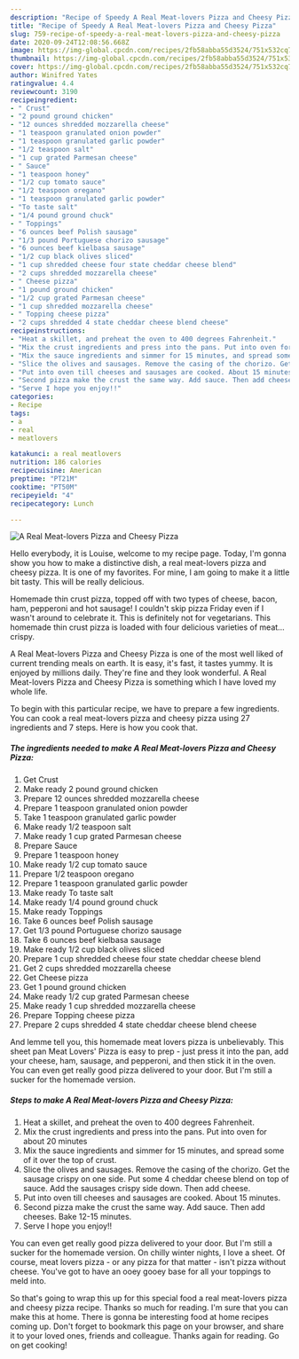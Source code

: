 ```yaml
---
description: "Recipe of Speedy A Real Meat-lovers Pizza and Cheesy Pizza"
title: "Recipe of Speedy A Real Meat-lovers Pizza and Cheesy Pizza"
slug: 759-recipe-of-speedy-a-real-meat-lovers-pizza-and-cheesy-pizza
date: 2020-09-24T12:08:56.668Z
image: https://img-global.cpcdn.com/recipes/2fb58abba55d3524/751x532cq70/a-real-meat-lovers-pizza-and-cheesy-pizza-recipe-main-photo.jpg
thumbnail: https://img-global.cpcdn.com/recipes/2fb58abba55d3524/751x532cq70/a-real-meat-lovers-pizza-and-cheesy-pizza-recipe-main-photo.jpg
cover: https://img-global.cpcdn.com/recipes/2fb58abba55d3524/751x532cq70/a-real-meat-lovers-pizza-and-cheesy-pizza-recipe-main-photo.jpg
author: Winifred Yates
ratingvalue: 4.4
reviewcount: 3190
recipeingredient:
- " Crust"
- "2 pound ground chicken"
- "12 ounces shredded mozzarella cheese"
- "1 teaspoon granulated onion powder"
- "1 teaspoon granulated garlic powder"
- "1/2 teaspoon salt"
- "1 cup grated Parmesan cheese"
- " Sauce"
- "1 teaspoon honey"
- "1/2 cup tomato sauce"
- "1/2 teaspoon oregano"
- "1 teaspoon granulated garlic powder"
- "To taste salt"
- "1/4 pound ground chuck"
- " Toppings"
- "6 ounces beef Polish sausage"
- "1/3 pound Portuguese chorizo sausage"
- "6 ounces beef kielbasa sausage"
- "1/2 cup black olives sliced"
- "1 cup shredded cheese four state cheddar cheese blend"
- "2 cups shredded mozzarella cheese"
- " Cheese pizza"
- "1 pound ground chicken"
- "1/2 cup grated Parmesan cheese"
- "1 cup shredded mozzarella cheese"
- " Topping cheese pizza"
- "2 cups shredded 4 state cheddar cheese blend cheese"
recipeinstructions:
- "Heat a skillet, and preheat the oven to 400 degrees Fahrenheit."
- "Mix the crust ingredients and press into the pans. Put into oven for about 20 minutes"
- "Mix the sauce ingredients and simmer for 15 minutes, and spread some of it over the top of crust."
- "Slice the olives and sausages. Remove the casing of the chorizo. Get the sausage crispy on one side. Put some 4 cheddar cheese blend on top of sauce. Add the sausages crispy side down. Then add cheese."
- "Put into oven till cheeses and sausages are cooked. About 15 minutes."
- "Second pizza make the crust the same way. Add sauce. Then add cheeses. Bake 12-15 minutes."
- "Serve I hope you enjoy!!"
categories:
- Recipe
tags:
- a
- real
- meatlovers

katakunci: a real meatlovers 
nutrition: 186 calories
recipecuisine: American
preptime: "PT21M"
cooktime: "PT50M"
recipeyield: "4"
recipecategory: Lunch

---
```



![A Real Meat-lovers Pizza and Cheesy Pizza](https://img-global.cpcdn.com/recipes/2fb58abba55d3524/751x532cq70/a-real-meat-lovers-pizza-and-cheesy-pizza-recipe-main-photo.jpg)

Hello everybody, it is Louise, welcome to my recipe page. Today, I'm gonna show you how to make a distinctive dish, a real meat-lovers pizza and cheesy pizza. It is one of my favorites. For mine, I am going to make it a little bit tasty. This will be really delicious.

Homemade thin crust pizza, topped off with two types of cheese, bacon, ham, pepperoni and hot sausage! I couldn&#39;t skip pizza Friday even if I wasn&#39;t around to celebrate it. This is definitely not for vegetarians. This homemade thin crust pizza is loaded with four delicious varieties of meat… crispy.

A Real Meat-lovers Pizza and Cheesy Pizza is one of the most well liked of current trending meals on earth. It is easy, it's fast, it tastes yummy. It is enjoyed by millions daily. They're fine and they look wonderful. A Real Meat-lovers Pizza and Cheesy Pizza is something which I have loved my whole life.


To begin with this particular recipe, we have to prepare a few ingredients. You can cook a real meat-lovers pizza and cheesy pizza using 27 ingredients and 7 steps. Here is how you cook that.

<!--inarticleads1-->

##### The ingredients needed to make A Real Meat-lovers Pizza and Cheesy Pizza:

1. Get  Crust
1. Make ready 2 pound ground chicken
1. Prepare 12 ounces shredded mozzarella cheese
1. Prepare 1 teaspoon granulated onion powder
1. Take 1 teaspoon granulated garlic powder
1. Make ready 1/2 teaspoon salt
1. Make ready 1 cup grated Parmesan cheese
1. Prepare  Sauce
1. Prepare 1 teaspoon honey
1. Make ready 1/2 cup tomato sauce
1. Prepare 1/2 teaspoon oregano
1. Prepare 1 teaspoon granulated garlic powder
1. Make ready To taste salt
1. Make ready 1/4 pound ground chuck
1. Make ready  Toppings
1. Take 6 ounces beef Polish sausage
1. Get 1/3 pound Portuguese chorizo sausage
1. Take 6 ounces beef kielbasa sausage
1. Make ready 1/2 cup black olives sliced
1. Prepare 1 cup shredded cheese four state cheddar cheese blend
1. Get 2 cups shredded mozzarella cheese
1. Get  Cheese pizza
1. Get 1 pound ground chicken
1. Make ready 1/2 cup grated Parmesan cheese
1. Make ready 1 cup shredded mozzarella cheese
1. Prepare  Topping cheese pizza
1. Prepare 2 cups shredded 4 state cheddar cheese blend cheese


And lemme tell you, this homemade meat lovers pizza is unbelievably. This sheet pan Meat Lovers&#39; Pizza is easy to prep - just press it into the pan, add your cheese, ham, sausage, and pepperoni, and then stick it in the oven. You can even get really good pizza delivered to your door. But I&#39;m still a sucker for the homemade version. 

<!--inarticleads2-->

##### Steps to make A Real Meat-lovers Pizza and Cheesy Pizza:

1. Heat a skillet, and preheat the oven to 400 degrees Fahrenheit.
1. Mix the crust ingredients and press into the pans. Put into oven for about 20 minutes
1. Mix the sauce ingredients and simmer for 15 minutes, and spread some of it over the top of crust.
1. Slice the olives and sausages. Remove the casing of the chorizo. Get the sausage crispy on one side. Put some 4 cheddar cheese blend on top of sauce. Add the sausages crispy side down. Then add cheese.
1. Put into oven till cheeses and sausages are cooked. About 15 minutes.
1. Second pizza make the crust the same way. Add sauce. Then add cheeses. Bake 12-15 minutes.
1. Serve I hope you enjoy!!


You can even get really good pizza delivered to your door. But I&#39;m still a sucker for the homemade version. On chilly winter nights, I love a sheet. Of course, meat lovers pizza - or any pizza for that matter - isn&#39;t pizza without cheese. You&#39;ve got to have an ooey gooey base for all your toppings to meld into. 

So that's going to wrap this up for this special food a real meat-lovers pizza and cheesy pizza recipe. Thanks so much for reading. I'm sure that you can make this at home. There is gonna be interesting food at home recipes coming up. Don't forget to bookmark this page on your browser, and share it to your loved ones, friends and colleague. Thanks again for reading. Go on get cooking!

